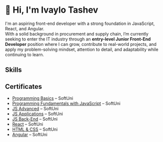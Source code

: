 # 👋 Hi, I'm Ivaylo Tashev

I'm an aspiring front-end developer with a strong foundation in JavaScript, React, and Angular.  
With a solid background in procurement and supply chain, I’m currently seeking to enter the IT industry through an **entry-level Junior Front-End Developer** position where I can grow, contribute to real-world projects, and apply my problem-solving mindset, attention to detail, and adaptability while continuing to learn.


## Skills


## Certificates

- [Programming Basics](https://softuni.bg/certificates/details/175073/3911dbaf) – SoftUni  
- [Programming Fundamentals with JavaScript](https://softuni.bg/certificates/details/194333/670487a6) – SoftUni  
- [JS Advanced](https://softuni.bg/certificates/details/203196/2179fa06) – SoftUni  
- [JS Applications](https://softuni.bg/certificates/details/209480/e284fb04) – SoftUni  
- [JS Back-End](https://softuni.bg/certificates/details/218252/088ccbca) – SoftUni  
- [React](https://softuni.bg/certificates/details/223034/78f8ced3) – SoftUni  
- [HTML & CSS](https://softuni.bg/certificates/details/228640/01aea762) – SoftUni  
- [Angular](https://softuni.bg/certificates/details/232539/049b1293) – SoftUni  
